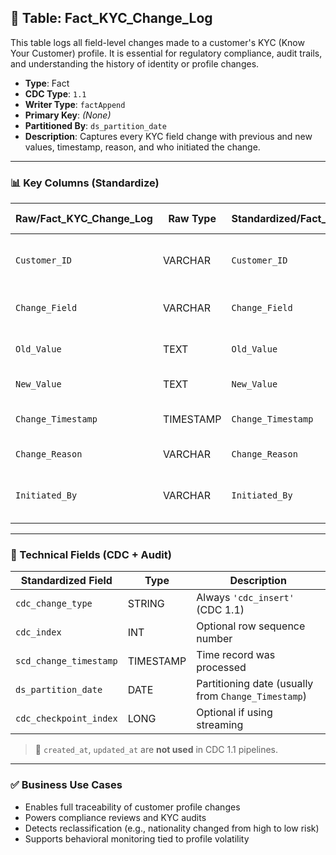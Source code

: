 ## 📜 Table: Fact_KYC_Change_Log

This table logs all field-level changes made to a customer's KYC (Know Your Customer) profile. It is essential for regulatory compliance, audit trails, and understanding the history of identity or profile changes.

- **Type**: Fact  
- **CDC Type**: `1.1`  
- **Writer Type**: `factAppend`  
- **Primary Key**: *(None)*  
- **Partitioned By**: `ds_partition_date`  
- **Description**: Captures every KYC field change with previous and new values, timestamp, reason, and who initiated the change.

---

### 📊 Key Columns (Standardize)

| Raw/Fact_KYC_Change_Log | Raw Type | Standardized/Fact_KYC_Change_Log | Standardized Type | Description                                         | PK  | Note                     |
|--------------------------|----------|-----------------------------------|--------------------|-----------------------------------------------------|-----|--------------------------|
| `Customer_ID`            | VARCHAR  | `Customer_ID`                     | VARCHAR            | Customer whose KYC field was changed                |     | FK to `Dim_Customer`     |
| `Change_Field`           | VARCHAR  | `Change_Field`                    | VARCHAR            | Name of field modified                              |     |                          |
| `Old_Value`              | TEXT     | `Old_Value`                       | TEXT               | Value before the change                             |     |                          |
| `New_Value`              | TEXT     | `New_Value`                       | TEXT               | Value after the change                              |     |                          |
| `Change_Timestamp`       | TIMESTAMP| `Change_Timestamp`                | TIMESTAMP          | When the change occurred                            |     | FK to `Dim_Time`         |
| `Change_Reason`          | VARCHAR  | `Change_Reason`                   | VARCHAR            | Reason for change                                   |     | Optional                 |
| `Initiated_By`           | VARCHAR  | `Initiated_By`                    | VARCHAR            | Staff or process that made the change               |     |                          |

---

### 🧪 Technical Fields (CDC + Audit)

| Standardized Field       | Type       | Description                                     |
|--------------------------|------------|-------------------------------------------------|
| `cdc_change_type`        | STRING     | Always `'cdc_insert'` (CDC 1.1)                 |
| `cdc_index`              | INT        | Optional row sequence number                    |
| `scd_change_timestamp`   | TIMESTAMP  | Time record was processed                       |
| `ds_partition_date`      | DATE       | Partitioning date (usually from `Change_Timestamp`) |
| `cdc_checkpoint_index`   | LONG       | Optional if using streaming                     |

> 🚫 `created_at`, `updated_at` are **not used** in CDC 1.1 pipelines.

---

### ✅ Business Use Cases

- Enables full traceability of customer profile changes  
- Powers compliance reviews and KYC audits  
- Detects reclassification (e.g., nationality changed from high to low risk)  
- Supports behavioral monitoring tied to profile volatility